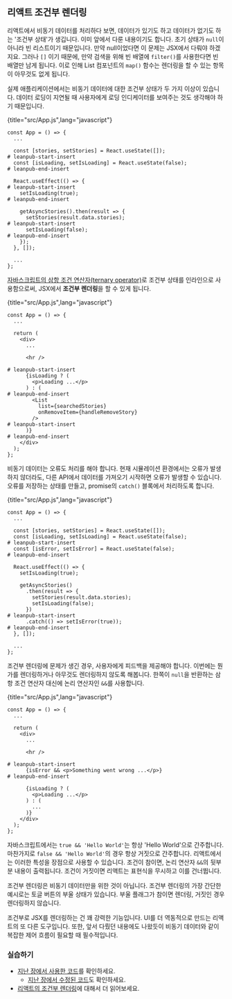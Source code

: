 ## 리액트 조건부 렌더링

리액트에서 비동기 데이터를 처리하다 보면, 데이터가 있기도 하고 데이터가 없기도 하는 '조건부 상태'가 생깁니다. 이미 앞에서 다룬 내용이기도 합니다. 초기 상태가 `null`이 아니라 빈 리스트이기 때문입니다. 만약 null이었다면 이 문제는 JSX에서 다뤄야 하겠지요. 그러나 `[]` 이기 때문에, 만약 검색을 위해 빈 배열에 `filter()`를 사용한다면 빈 배열만 남게 됩니다. 이로 인해 List 컴포넌트의 `map()` 함수는 렌더링을 할 수 있는 항목이 아무것도 없게 됩니다.

실제 애플리케이션에서는 비동기 데이터에 대한 조건부 상태가 두 가지 이상이 있습니다. 데이터 로딩이 지연될 때 사용자에게 로딩 인디케이터를 보여주는 것도 생각해야 하기 때문입니다.

{title="src/App.js",lang="javascript"}
~~~~~~~
const App = () => {
  ...

  const [stories, setStories] = React.useState([]);
# leanpub-start-insert
  const [isLoading, setIsLoading] = React.useState(false);
# leanpub-end-insert

  React.useEffect(() => {
# leanpub-start-insert
    setIsLoading(true);
# leanpub-end-insert

    getAsyncStories().then(result => {
      setStories(result.data.stories);
# leanpub-start-insert
      setIsLoading(false);
# leanpub-end-insert
    });
  }, []);

  ...
};
~~~~~~~

[자바스크립트의 삼항 조건 연산자(ternary operator)](https://developer.mozilla.org/en-US/docs/Web/JavaScript/Reference/Operators/Conditional_Operator)로 조건부 상태를 인라인으로 사용함으로써, JSX에서 **조건부 렌더링**을 할 수 있게 됩니다.

{title="src/App.js",lang="javascript"}
~~~~~~~
const App = () => {
  ...

  return (
    <div>
      ...

      <hr />

# leanpub-start-insert
      {isLoading ? (
        <p>Loading ...</p>
      ) : (
# leanpub-end-insert
        <List
          list={searchedStories}
          onRemoveItem={handleRemoveStory}
        />
# leanpub-start-insert
      )}
# leanpub-end-insert
    </div>
  );
};
~~~~~~~

비동기 데이터는 오류도 처리를 해야 합니다. 현재 시뮬레이션 환경에서는 오류가 발생하지 않더라도, 다른 API에서 데이터를 가져오기 시작하면 오류가 발생할 수 있습니다. 오류를 저장하는 상태를 만들고, promise의 `catch()` 블록에서 처리하도록 합니다.

{title="src/App.js",lang="javascript"}
~~~~~~~
const App = () => {
  ...

  const [stories, setStories] = React.useState([]);
  const [isLoading, setIsLoading] = React.useState(false);
# leanpub-start-insert
  const [isError, setIsError] = React.useState(false);
# leanpub-end-insert

  React.useEffect(() => {
    setIsLoading(true);

    getAsyncStories()
      .then(result => {
        setStories(result.data.stories);
        setIsLoading(false);
      })
# leanpub-start-insert
      .catch(() => setIsError(true));
# leanpub-end-insert
  }, []);

  ...
};
~~~~~~~

조건부 렌더링에 문제가 생긴 경우, 사용자에게 피드백을 제공해야 합니다. 이번에는 뭔가를 렌더링하거나 아무것도 렌더링하지 않도록 해봅니다. 한쪽이 `null`을 반환하는 삼항 조건 연산자 대신에 논리 연산자인 `&&`를 사용합니다.

{title="src/App.js",lang="javascript"}
~~~~~~~
const App = () => {
  ...

  return (
    <div>
      ...

      <hr />

# leanpub-start-insert
      {isError && <p>Something went wrong ...</p>}
# leanpub-end-insert

      {isLoading ? (
        <p>Loading ...</p>
      ) : (
        ...
      )}
    </div>
  );
};
~~~~~~~

자바스크립트에서는 `true && 'Hello World'`는 항상 'Hello World'으로 간주합니다. 마찬가지로 `false && 'Hello World'`의 경우 항상 거짓으로 간주합니다. 리액트에서는 이러한 특성을 장점으로 사용할 수 있습니다. 조건이 참이면, 논리 연산자 `&&`의 뒷부분 내용이 출력됩니다. 조건이 거짓이면 리액트는 표현식을 무시하고 이를 건너뜁니다.

조건부 렌더링은 비동기 데이터만을 위한 것이 아닙니다. 조건부 렌더링의 가장 간단한 예시로는 토글 버튼의 부울 상태가 있습니다. 부울 플래그가 참이면 렌더링, 거짓인 경우 렌더링하지 않습니다.

조건부로 JSX를 렌더링하는 건 꽤 강력한 기능입니다. UI를 더 역동적으로 만드는 리액트의 또 다른 도구입니다. 또한, 앞서 다뤘던 내용에도 나왔듯이 비동기 데이터와 같이 복잡한 제어 흐름이 필요할 때 필수적입니다.

### 실습하기

* [지난 장에서 사용한 코드](https://codesandbox.io/s/github/the-road-to-learn-react/hacker-stories/tree/hs/React-Conditional-Rendering)를 확인하세요.
  * [지난 장에서 수정된 코드](https://github.com/the-road-to-learn-react/hacker-stories/compare/hs/React-Asynchronous-Data...hs/React-Conditional-Rendering?expand=1)도 확인하세요.
* [리액트의 조건부 렌더링](https://www.robinwieruch.de/conditional-rendering-react/)에 대해서 더 읽어보세요.

